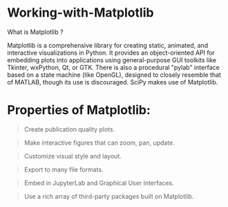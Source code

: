 # Working-with-Matplotlib
What is Matplotlib ?

Matplotlib is a comprehensive library for creating static, animated, and interactive visualizations in Python. It provides an object-oriented API for embedding plots into applications using general-purpose GUI toolkits like Tkinter, wxPython, Qt, or GTK. There is also a procedural "pylab" interface based on a state machine (like OpenGL), designed to closely resemble that of MATLAB, though its use is discouraged. SciPy makes use of Matplotlib.

# Properties of Matplotlib:

> Create publication quality plots.

> Make interactive figures that can zoom, pan, update.

> Customize visual style and layout.

> Export to many file formats.

> Embed in JupyterLab and Graphical User Interfaces.

> Use a rich array of third-party packages built on Matplotlib.
